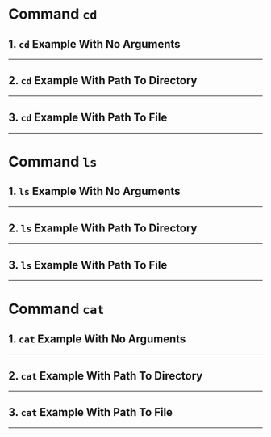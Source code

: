 # Command `cd`
## 1. `cd` Example With No Arguments
---
## 2. `cd` Example With Path To Directory
---
## 3. `cd` Example With Path To File
---
# Command `ls`
## 1. `ls` Example With No Arguments
---
## 2. `ls` Example With Path To Directory
---
## 3. `ls` Example With Path To File
---
# Command `cat`
## 1. `cat` Example With No Arguments
---
## 2. `cat` Example With Path To Directory
---
## 3. `cat` Example With Path To File
---

